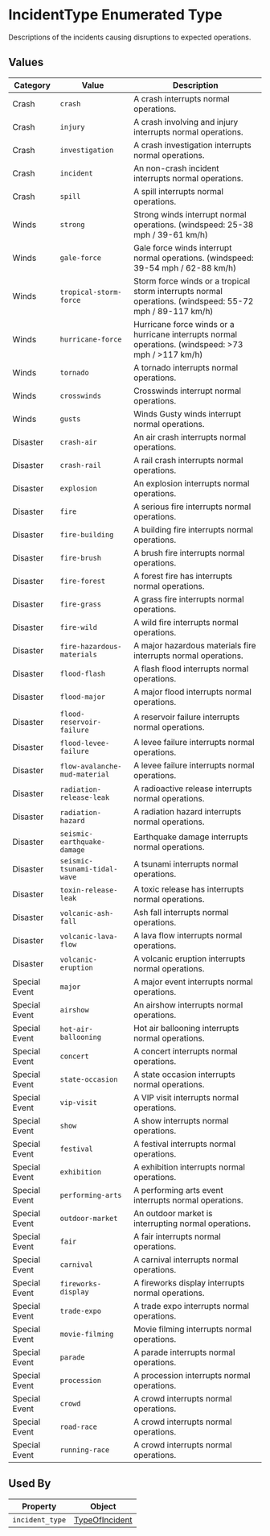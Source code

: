 # IncidentType Enumerated Type
Descriptions of the incidents causing disruptions to expected operations.

## Values
Category | Value  | Description
--- | --- | -- 
Crash | `crash` |  A crash interrupts normal operations.
Crash | `injury` | A crash involving and injury interrupts normal operations. 
Crash | `investigation` | A crash investigation interrupts normal operations. 
Crash | `incident` | An non-crash incident interrupts normal operations.
Crash | `spill` | A spill interrupts normal operations.
Winds | `strong` | Strong winds interrupt normal operations. (windspeed: 25-38 mph / 39-61 km/h)
Winds | `gale-force` | Gale force winds interrupt normal operations. (windspeed: 39-54 mph / 62-88 km/h)
Winds | `tropical-storm-force` | Storm force winds or a tropical storm interrupts normal operations. (windspeed: 55-72 mph / 89-117 km/h)
Winds | `hurricane-force` | Hurricane force winds or a hurricane interrupts normal operations. (windspeed: >73 mph / >117 km/h)
Winds | `tornado` | A tornado interrupts normal operations. 
Winds | `crosswinds` | Crosswinds interrupt normal operations.
Winds | `gusts` | Winds	Gusty winds interrupt normal operations.
Disaster | `crash-air` | An air crash interrupts normal operations.
Disaster | `crash-rail` | A rail crash interrupts normal operations.
Disaster | `explosion` | An explosion interrupts normal operations.
Disaster | `fire` | A serious fire interrupts normal operations.
Disaster | `fire-building` | A building fire interrupts normal operations.
Disaster | `fire-brush` | A brush fire interrupts normal operations.
Disaster | `fire-forest` | A forest fire has interrupts normal operations.
Disaster | `fire-grass` | A grass fire interrupts normal operations.
Disaster | `fire-wild` | A wild fire interrupts normal operations.
Disaster | `fire-hazardous-materials` | A major hazardous materials fire interrupts normal operations.
Disaster | `flood-flash` | A flash flood interrupts normal operations.
Disaster | `flood-major` | A major flood interrupts normal operations.
Disaster | `flood-reservoir-failure` | A reservoir failure interrupts normal operations.
Disaster | `flood-levee-failure` | A levee failure interrupts normal operations.
Disaster | `flow-avalanche-mud-material` | A levee failure interrupts normal operations.
Disaster | `radiation-release-leak` | A radioactive release interrupts normal operations.
Disaster | `radiation-hazard` | A radiation hazard interrupts normal operations.
Disaster | `seismic-earthquake-damage` | Earthquake damage interrupts normal operations.
Disaster | `seismic-tsunami-tidal-wave` | A tsunami interrupts normal operations.
Disaster | `toxin-release-leak` | A toxic release has interrupts normal operations.
Disaster | `volcanic-ash-fall` | Ash fall interrupts normal operations.
Disaster | `volcanic-lava-flow` | A lava flow interrupts normal operations.
Disaster | `volcanic-eruption` | A volcanic eruption interrupts normal operations.
Special Event | `major` | A major event interrupts normal operations.
Special Event | `airshow` | An airshow interrupts normal operations.
Special Event | `hot-air-ballooning` | Hot air ballooning interrupts normal operations.
Special Event | `concert` | A concert interrupts normal operations.
Special Event | `state-occasion` | A state occasion interrupts normal operations.
Special Event | `vip-visit` | A VIP visit interrupts normal operations.
Special Event | `show` | A show interrupts normal operations.
Special Event | `festival` | A festival interrupts normal operations.
Special Event | `exhibition` | A exhibition interrupts normal operations.
Special Event | `performing-arts` | A performing arts event interrupts normal operations.
Special Event | `outdoor-market` | An outdoor market is interrupting normal operations.
Special Event | `fair` | A fair interrupts normal operations.
Special Event | `carnival` | A carnival interrupts normal operations.
Special Event | `fireworks-display` | A fireworks display interrupts normal operations.
Special Event | `trade-expo` | A trade expo interrupts normal operations.
Special Event | `movie-filming` | Movie filming interrupts normal operations.
Special Event | `parade` | A parade interrupts normal operations.
Special Event | `procession` | A procession interrupts normal operations.
Special Event | `crowd` | A crowd interrupts normal operations.
Special Event | `road-race` | A crowd interrupts normal operations.
Special Event | `running-race` | A crowd interrupts normal operations.

## Used By
Property | Object
--- | ---
`incident_type` | [TypeOfIncident](/spec-content/objects/TypeOfIncident.md)
